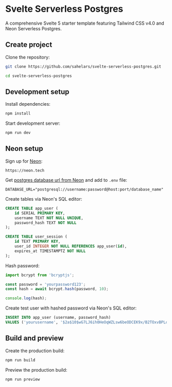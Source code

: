 # Svelte Serverless Postgres

A comprehensive Svelte 5 starter template featuring Tailwind CSS v4.0 and Neon Serverless Postgres.

## Create project

Clone the repository:

```bash
git clone https://github.com/sahelars/svelte-serverless-postgres.git

cd svelte-serverless-postgres
```

## Development setup

Install dependencies:

```bash
npm install
```

Start development server:

```bash
npm run dev
```

## Neon setup

Sign up for [Neon](https://neon.tech):

```
https://neon.tech
```

Get [postgres database url from Neon](https://neon.tech/docs/connect/connect-from-any-app) and add to `.env` file:

```
DATABASE_URL="postgresql://username:password@host:port/database_name"
```

Create tables via Neon's SQL editor:

```sql
CREATE TABLE app_user (
    id SERIAL PRIMARY KEY,
    username TEXT NOT NULL UNIQUE,
    password_hash TEXT NOT NULL
);

CREATE TABLE user_session (
    id TEXT PRIMARY KEY,
    user_id INTEGER NOT NULL REFERENCES app_user(id),
    expires_at TIMESTAMPTZ NOT NULL
);
```

Hash password:

```js
import bcrypt from 'bcryptjs';

const password = 'yourpassword123';
const hash = await bcrypt.hash(password, 10);

console.log(hash);
```

Create test user with hashed password via Neon's SQL editor:

```sql
INSERT INTO app_user (username, password_hash)
VALUES ('yourusername', '$2a$10$wG7LJ6ih0HeOqWZLsw6beODCEK9x/B2TOxvBPLq8tAD9Efp7C4OGa');
```

## Build and preview

Create the production build:

```bash
npm run build
```

Preview the production build:

```bash
npm run preview
```
